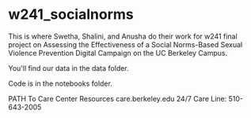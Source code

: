 # w241_socialnorms

This is where Swetha, Shalini, and Anusha do their work for w241 final project on Assessing the Effectiveness of a Social Norms-Based Sexual Violence 
Prevention Digital Campaign on the UC Berkeley Campus.

You'll find our data in the data folder.

Code is in the notebooks folder.

PATH To Care Center Resources
care.berkeley.edu
24/7 Care Line: 510-643-2005
